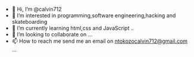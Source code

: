 - 👋 Hi, I’m @calvin712
- 👀 I’m interested in programming,software engineering,hacking and skateboarding
- 🌱 I’m currently learning html,css and JavaScript ..
- 💞️ I’m looking to collaborate on ...
- 📫 How to reach me send me an email on ntokozocalvin712@gmail.com 
...

<!---
calvin712/calvin712 is a ✨ special ✨ repository because its `README.md` (this file) appears on your GitHub profile.
You can click the Preview link to take a look at your changes.
--->
